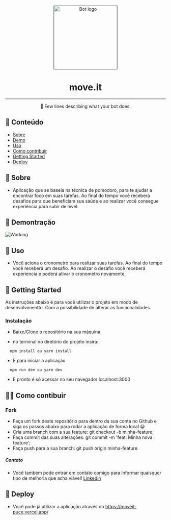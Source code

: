 <p align="center">
  <a href="" rel="noopener">
 <img width=200px height=200px src="/public/icons/logo-full.svg" alt="Bot logo"></a>
</p>

<h1 align="center">move.it</h1>

<div align="center">



</div>

---

<p align="center"> 🤖 Few lines describing what your bot does.
    <br> 
</p>

## 📝 Conteúdo

- [Sobre](#about)
- [Demo](#demo)
- [Uso](#usage)
- [Como contribuir](#contributing)
- [Getting Started](#getting_started)
- [Deploy](#deployment)

## 🧐 Sobre <a name = "about"></a>

- Aplicação que se baseia na técnica de pomodoro, para te ajudar a encontrar foco em suas tarefas. Ao final do tempo você receberá desafios para que beneficiam sua saúde e ao realizar você consegue experiência para subir de level.



## 🎥 Demontração <a name = "demo"></a>

![Working](https://i.imgur.com/lZ5oTMS.gif)


## 🎈 Uso <a name = "usage"></a>

- Você aciona o cronometro para realizar suas tarefas. Ao final do tempo você receberá um desafio. Ao realizar o desafio você receberá experiencia e poderá ativar o cronometro novamente.



## 🏁 Getting Started <a name = "getting_started"></a>

As instruções abaixo é para você utilizar o projeto em modo de desenvolvimentto. Com a possibilidade de alterar as funcionalidades.


### Instalação

- Baixe/Clone o repositório na sua máquina.

- no terminal no diretório do projeto insira:

```
  npm install ou yarn install
```


- E para iniciar a aplicação

```
  npm run dev ou yarn dev
```

- E pronto é só acessar no seu navegador <a>localhost:3000</a>

## 🙌🏾 Como contibuir <a name = "contributing"></a>

### Fork

- Faça um fork deste repositório para dentro da sua conta no Github e siga os passos abaixo para rodar a aplicação de forma local 😀
- Cria uma branch com a sua feature: git checkout -b minha-feature;
- Faça commit das suas alterações: git commit -m 'feat: Minha nova feature';
- Faça push para a sua branch: git push origin minha-feature.
##### Contato
- Você também pode entrar em contato comigo para informar quaisquer tipo de melhoria que acha viável! [Linkedin](https://www.linkedin.com/in/alvrafael/)

## 🚀 Deploy <a name = "deployment"></a>
  
  - Você pode já utilizar a aplicação através do https://moveit-puce.vercel.app/



